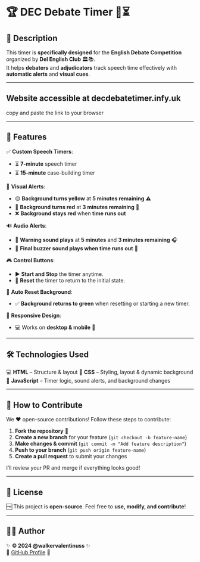 # 🏆 DEC Debate Timer 🎤⏳

## 📖 Description  
This timer is **specifically designed** for the **English Debate Competition** organized by **Del English Club** 🏛️📚.  
It helps **debaters** and **adjudicators** track speech time effectively with **automatic alerts** and **visual cues**.

---

## Website accessible at decdebatetimer.infy.uk
copy and paste the link to your browser

---

## 🌟 Features
✅ **Custom Speech Timers**:  
   - ⏳ **7-minute** speech timer  
   - ⏳ **15-minute** case-building timer  

🎨 **Visual Alerts**:  
   - 🟡 **Background turns yellow** at **5 minutes remaining** ⚠️  
   - 🔴 **Background turns red** at **3 minutes remaining** 🚨  
   - ❌ **Background stays red** when **time runs out**  

🔊 **Audio Alerts**:  
   - 🎵 **Warning sound plays** at **5 minutes** and **3 minutes remaining** 🎧  
   - 🚨 **Final buzzer sound plays when time runs out** 🔔  

🎮 **Control Buttons**:  
   - ▶️ **Start and Stop** the timer anytime.  
   - 🔄 **Reset** the timer to return to the initial state.  

🎨 **Auto Reset Background**:  
   - ✅ **Background returns to green** when resetting or starting a new timer.  

📱 **Responsive Design**:  
   - 💻 Works on **desktop & mobile** 📱  

---

## 🛠️ Technologies Used
💻 **HTML** – Structure & layout
🎨 **CSS** – Styling, layout & dynamic background
🧠 **JavaScript** – Timer logic, sound alerts, and background changes

---

## 🚀 How to Contribute
We ❤️ open-source contributions! Follow these steps to contribute:  

1. **Fork the repository** 🍴  
2. **Create a new branch** for your feature (`git checkout -b feature-name`)
3. **Make changes & commit** (`git commit -m "Add feature description"`)
4. **Push to your branch** (`git push origin feature-name`)
5. **Create a pull request** to submit your changes

I’ll review your PR and merge if everything looks good!

---

## 📜 License  
🆓 This project is **open-source**. Feel free to **use, modify, and contribute**!  

---

## 👨‍💻 Author  
✨ **© 2024 @walkervalentinuss** ✨  
📌 [GitHub Profile](https://github.com/walkervalentinuss) 🔗  

